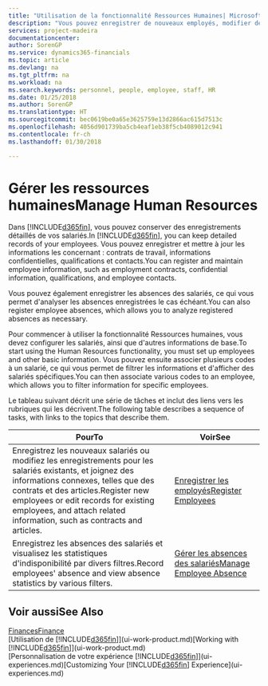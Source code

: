 ```yaml
---
title: "Utilisation de la fonctionnalité Ressources Humaines| Microsoft Docs"
description: "Vous pouvez enregistrer de nouveaux employés, modifier des informations sur le personnel existant, et enregistrer et analyser les absences."
services: project-madeira
documentationcenter: 
author: SorenGP
ms.service: dynamics365-financials
ms.topic: article
ms.devlang: na
ms.tgt_pltfrm: na
ms.workload: na
ms.search.keywords: personnel, people, employee, staff, HR
ms.date: 01/25/2018
ms.author: SorenGP
ms.translationtype: HT
ms.sourcegitcommit: bec0619be0a65e3625759e13d2866ac615d7513c
ms.openlocfilehash: 4056d901739ba5cb4eaf1eb38f5cb4089012c941
ms.contentlocale: fr-ch
ms.lasthandoff: 01/30/2018

---
```

# <a name="manage-human-resources"></a><span data-ttu-id="e84cf-103">Gérer les ressources humaines</span><span class="sxs-lookup"><span data-stu-id="e84cf-103">Manage Human Resources</span></span>
<span data-ttu-id="e84cf-104">Dans [!INCLUDE[d365fin](includes/d365fin_md.md)], vous pouvez conserver des enregistrements détaillés de vos salariés.</span><span class="sxs-lookup"><span data-stu-id="e84cf-104">In [!INCLUDE[d365fin](includes/d365fin_md.md)], you can keep detailed records of your employees.</span></span> <span data-ttu-id="e84cf-105">Vous pouvez enregistrer et mettre à jour les informations les concernant : contrats de travail, informations confidentielles, qualifications et contacts.</span><span class="sxs-lookup"><span data-stu-id="e84cf-105">You can register and maintain employee information, such as employment contracts, confidential information, qualifications, and employee contacts.</span></span>

<span data-ttu-id="e84cf-106">Vous pouvez également enregistrer les absences des salariés, ce qui vous permet d'analyser les absences enregistrées le cas échéant.</span><span class="sxs-lookup"><span data-stu-id="e84cf-106">You can also register employee absences, which allows you to analyze registered absences as necessary.</span></span>

<span data-ttu-id="e84cf-107">Pour commencer à utiliser la fonctionnalité Ressources humaines, vous devez configurer les salariés, ainsi que d'autres informations de base.</span><span class="sxs-lookup"><span data-stu-id="e84cf-107">To start using the Human Resources functionality, you must set up employees and other basic information.</span></span> <span data-ttu-id="e84cf-108">Vous pouvez ensuite associer plusieurs codes à un salarié, ce qui vous permet de filtrer les informations et d'afficher des salariés spécifiques.</span><span class="sxs-lookup"><span data-stu-id="e84cf-108">You can then associate various codes to an employee, which allows you to filter information for specific employees.</span></span>

<span data-ttu-id="e84cf-109">Le tableau suivant décrit une série de tâches et inclut des liens vers les rubriques qui les décrivent.</span><span class="sxs-lookup"><span data-stu-id="e84cf-109">The following table describes a sequence of tasks, with links to the topics that describe them.</span></span>

| <span data-ttu-id="e84cf-110">Pour</span><span class="sxs-lookup"><span data-stu-id="e84cf-110">To</span></span> | <span data-ttu-id="e84cf-111">Voir</span><span class="sxs-lookup"><span data-stu-id="e84cf-111">See</span></span> |
| --- | --- |
| <span data-ttu-id="e84cf-112">Enregistrez les nouveaux salariés ou modifiez les enregistrements pour les salariés existants, et joignez des informations connexes, telles que des contrats et des articles.</span><span class="sxs-lookup"><span data-stu-id="e84cf-112">Register new employees or edit records for existing employees, and attach related information, such as contracts and articles.</span></span> |[<span data-ttu-id="e84cf-113">Enregistrer les employés</span><span class="sxs-lookup"><span data-stu-id="e84cf-113">Register Employees</span></span>](hr-how-register-employees.md) |
| <span data-ttu-id="e84cf-114">Enregistrez les absences des salariés et visualisez les statistiques d'indisponibilité par divers filtres.</span><span class="sxs-lookup"><span data-stu-id="e84cf-114">Record employees' absence and view absence statistics by various filters.</span></span> |[<span data-ttu-id="e84cf-115">Gérer les absences des salariés</span><span class="sxs-lookup"><span data-stu-id="e84cf-115">Manage Employee Absence</span></span>](hr-how-manage-absence.md) |

## <a name="see-also"></a><span data-ttu-id="e84cf-116">Voir aussi</span><span class="sxs-lookup"><span data-stu-id="e84cf-116">See Also</span></span>
[<span data-ttu-id="e84cf-117">Finances</span><span class="sxs-lookup"><span data-stu-id="e84cf-117">Finance</span></span>](finance.md)  
<span data-ttu-id="e84cf-118">[Utilisation de [!INCLUDE[d365fin](includes/d365fin_md.md)]](ui-work-product.md)</span><span class="sxs-lookup"><span data-stu-id="e84cf-118">[Working with [!INCLUDE[d365fin](includes/d365fin_md.md)]](ui-work-product.md)</span></span>  
<span data-ttu-id="e84cf-119">[Personnalisation de votre expérience [!INCLUDE[d365fin](includes/d365fin_md.md)]](ui-experiences.md)</span><span class="sxs-lookup"><span data-stu-id="e84cf-119">[Customizing Your [!INCLUDE[d365fin](includes/d365fin_md.md)] Experience](ui-experiences.md)</span></span>        

